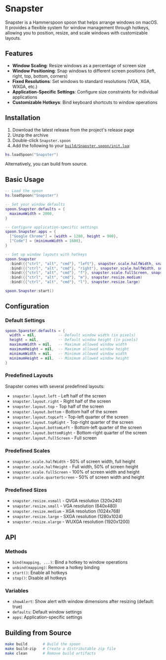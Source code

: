# Snapster

Snapster is a Hammerspoon spoon that helps arrange windows on macOS. It provides a flexible system for window management through hotkeys, allowing you to position, resize, and scale windows with customizable layouts.

## Features

- **Window Scaling**: Resize windows as a percentage of screen size
- **Window Positioning**: Snap windows to different screen positions (left, right, top, bottom, corners)
- **Fixed Resolutions**: Set windows to standard resolutions (VGA, XGA, WXGA, etc.)
- **Application-Specific Settings**: Configure size constraints for individual applications
- **Customizable Hotkeys**: Bind keyboard shortcuts to window operations

## Installation

1. Download the latest release from the project's release page
2. Unzip the archive
3. Double-click `Snapster.spoon`
4. Add the following to your [`build/Snapster.spoon/init.lua`](build/Snapster.spoon/init.lua ):

```lua
hs.loadSpoon("Snapster")
```

Alternatively, you can build from source.

## Basic Usage

```lua
-- Load the spoon
hs.loadSpoon("Snapster")

-- Set your window defaults
spoon.Snapster.defaults = {
  maximumWidth = 2000,
}

-- Configure application-specific settings
spoon.Snapster.apps = {
  ["Google Chrome"] = {width = 1280, height = 900},
  ["Code"] = {minimumWidth = 1600},
}

-- Set up window layouts with hotkeys
spoon.Snapster
  :bind({{"ctrl", "alt", "cmd"}, "left"}, snapster.scale.halfWidth, snapster.layout.left)
  :bind({{"ctrl", "alt", "cmd"}, "right"}, snapster.scale.halfWidth, snapster.layout.right)
  :bind({{"ctrl", "alt", "cmd"}, "f"}, snapster.scale.fullScreen, snapster.layout.fullScreen)
  :bind({{"ctrl", "alt", "cmd"}, "m"}, snapster.resize.medium)
  :bind({{"ctrl", "alt", "cmd"}, "l"}, snapster.resize.large)

spoon.Snapster:start()
```

## Configuration

### Default Settings

```lua
spoon.Spanster.defaults = {
  width = nil,          -- Default window width (in pixels)
  height = nil,         -- Default window height (in pixels)
  maximumWidth = nil,   -- Maximum allowed window width
  maximumHeight = nil,  -- Maximum allowed window height
  minimumWidth = nil,   -- Minimum allowed window width
  minimumHeight = nil,  -- Minimum allowed window height
}
```

### Predefined Layouts

Snapster comes with several predefined layouts:

- `snapster.layout.left` - Left half of the screen
- `snapster.layout.right` - Right half of the screen
- `snapster.layout.top` - Top half of the screen
- `snapster.layout.bottom` - Bottom half of the screen
- `snapster.layout.topLeft` - Top-left quarter of the screen
- `snapster.layout.topRight` - Top-right quarter of the screen
- `snapster.layout.bottomLeft` - Bottom-left quarter of the screen
- `snapster.layout.bottomRight` - Bottom-right quarter of the screen
- `snapster.layout.fullScreen` - Full screen

### Predefined Scales

- `snapster.scale.halfWidth` - 50% of screen width, full height
- `snapster.scale.halfHeight` - Full width, 50% of screen height
- `snapster.scale.fullScreen` - 100% of screen width and height
- `snapster.scale.quarterScreen` - 50% of screen width and height

### Predefined Sizes

- `snapster.resize.xsmall` - QVGA resolution (320x240)
- `snapster.resize.small` - VGA resolution (640x480)
- `snapster.resize.medium` - XGA resolution (1024x768)
- `snapster.resize.large` - SXGA resolution (1280x1024)
- `snapster.resize.xlarge` - WUXGA resolution (1920x1200)

## API

### Methods

- `bind(mapping, ...)`: Bind a hotkey to window operations
- `unbind(mapping)`: Remove a hotkey binding
- `start()`: Enable all hotkeys
- `stop()`: Disable all hotkeys

### Variables

- `showAlert`: Show alert with window dimensions after resizing (default: true)
- `defaults`: Default window settings
- `apps`: Application-specific settings

## Building from Source

```sh
make build       # Build the spoon
make build-zip   # Create a distributable zip file
make clean       # Remove build artifacts
```

